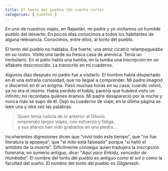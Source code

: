 ```yaml
---
title: El tonto del pueblo (Un cuento corto)
categories: [ Cuentos ]
---
```


En uno de nuestros viajes, en Rajastán, mi padre y yo visitamos un humilde
pueblo del desierto. En pocos días conocimos a todos los habitantes de alguna
relevancia. Conocimos, entre ellos, al tonto del pueblo.

El tonto del pueblo no hablaba. Era fuerte; una atroz cicatriz relampagueaba en
su rostro. Visité una tarde su fresca casa de arenisca. Tenía un herbolario. En
el patio había una tumba; en la tumba una inscripción en un alfabeto
desconocido. La transcribí en mi cuaderno. 

Algunos días después mi padre fue a visitarlo. El hombre había despertado en él
una extraña curiosidad, que no llegué a comprender. Mi padre imaginó o discernió
en él un enigma. Pasó muchas horas en su casa; cuando volvió, ya no era el
mismo. Había perdido el habla; parecía que hubiera visto un infinito; no
recordaba quiénes éramos. Mi padre desapareció por la noche y nunca más se supo
de él. Dejó su cuaderno de viaje; en la última página se leen una y otra vez
las palabras:

> Quien tenía noticia de lo anterior al Diluvio<br>
> emprendió largos viajes, con esfuerzo y fatiga,<br>
> y sus afanes han sido grabados en una piedra… 

Incoherentes digresiones dicen que “vivió todo este tiempo”, que “no fue
literatura la epopeya”, que "el mito está falseado" porque "sí halló el
antídoto de la muerte". Difícilmente conseguí quien tradujera la inscripción
funeraria; en sumerio antiguo, dice: “*Aquí yace Enkidu, vencedor de Humbaba*”.
El nombre del tonto del pueblo es antiguo como el sol o como la facultad del
sueño. El nombre del tonto del pueblo es Gilgamesh.
